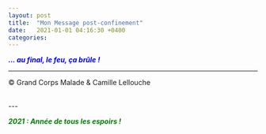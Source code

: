 ```yaml
---
layout: post
title:  "Mon Message post-confinement"
date:   2021-01-01 04:16:30 +0400
categories: 
---
```

<!---

<br/>
<span style="color: blue">***Masqué ou non !***</span>
<span style="color: green">***... avec ou sans Masque !***</span>
<br/>

--->


<span style="color: blue">***... au final, le feu, ça brûle !***</span>
<br/>


---
&copy;  Grand Corps Malade & Camille Lellouche

<br>
---


<span style="color: green">***2021 : Année de tous les espoirs !***</span>


<!---
<span style="color: red">***L'île de la Réunion privée de liberté par les autorités pour le réveillon du 31/12/2020. Hélico et forces de l'ordre en nombre : tous les moyens sont déployés. Incompréhensible !***</span>
<br/>
<span style="color: green">***Pour autant, il ne faut pas oublier le crépuscule de cette année 2020 !***</span>
![Coucher de soleil du 31/12/2020]({{ site.url }}/img/coucher.jpg)

<br/>

--->
